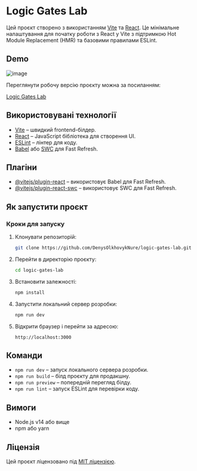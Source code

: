 # Logic Gates Lab

Цей проєкт створено з використанням [Vite](https://vitejs.dev/) та [React](https://reactjs.org/). Це мінімальне налаштування для початку роботи з React у Vite з підтримкою Hot Module Replacement (HMR) та базовими правилами ESLint.

## Demo

![image](https://github.com/user-attachments/assets/109c783b-72bf-4630-9ba1-c479fe06687f)


Переглянути робочу версію проєкту можна за посиланням:

[Logic Gates Lab](https://denysolkhovyknure.github.io/logic-gates-lab/)

## Використовувані технології

- [Vite](https://vitejs.dev/) – швидкий frontend-білдер.
- [React](https://reactjs.org/) – JavaScript бібліотека для створення UI.
- [ESLint](https://eslint.org/) – лінтер для коду.
- [Babel](https://babeljs.io/) або [SWC](https://swc.rs/) для Fast Refresh.

## Плагіни

- [@vitejs/plugin-react](https://github.com/vitejs/vite-plugin-react/blob/main/packages/plugin-react/README.md) – використовує Babel для Fast Refresh.
- [@vitejs/plugin-react-swc](https://github.com/vitejs/vite-plugin-react-swc) – використовує SWC для Fast Refresh.

## Як запустити проєкт

### Кроки для запуску

1. Клонувати репозиторій:
    ```bash
    git clone https://github.com/DenysOlkhovykNure/logic-gates-lab.git
    ```

2. Перейти в директорію проєкту:
    ```bash
    cd logic-gates-lab
    ```

3. Встановити залежності:
    ```bash
    npm install
    ```

4. Запустити локальний сервер розробки:
    ```bash
    npm run dev
    ```

5. Відкрити браузер і перейти за адресою:
    ```
    http://localhost:3000
    ```

## Команди

- `npm run dev` – запуск локального сервера розробки.
- `npm run build` – білд проєкту для продакшну.
- `npm run preview` – попередній перегляд білду.
- `npm run lint` – запуск ESLint для перевірки коду.

## Вимоги

- Node.js v14 або вище
- npm або yarn

## Ліцензія

Цей проєкт ліцензовано під [MIT ліцензією](https://opensource.org/licenses/MIT).
